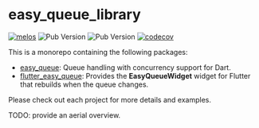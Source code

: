 # easy_queue_library

[![melos](https://img.shields.io/badge/maintained%20with-melos-f700ff.svg?style=flat-square)](https://github.com/invertase/melos)
![Pub Version](https://img.shields.io/pub/v/easy_queue?label=easy_queue)
![Pub Version](https://img.shields.io/pub/v/flutter_easy_queue?label=flutter_easy_queue)
[![codecov](https://codecov.io/gh/sharpsan/easy_queue_library/graph/badge.svg?token=2YLWI5OLQ3)](https://codecov.io/gh/sharpsan/easy_queue_library)


This is a monorepo containing the following packages:

- [easy_queue](https://github.com/yourusername/easy_queue): Queue handling with concurrency support for Dart.
- [flutter_easy_queue](https://github.com/yourusername/flutter_easy_queue): Provides the **EasyQueueWidget** widget for Flutter that rebuilds when the queue changes.

Please check out each project for more details and examples.

TODO: provide an aerial overview.